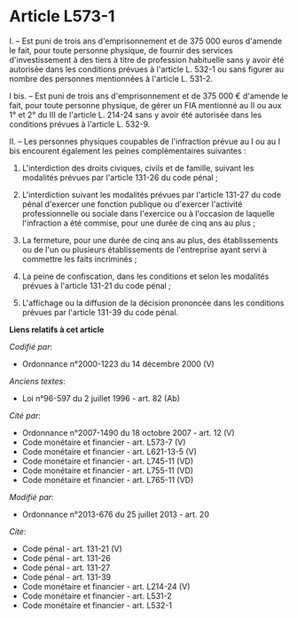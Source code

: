 # Article L573-1

I. – Est puni de trois ans d'emprisonnement et de 375 000 euros d'amende le fait, pour toute personne physique, de fournir
des services d'investissement à des tiers à titre de profession habituelle sans y avoir été autorisée dans les conditions
prévues à l'article L. 532-1 ou sans figurer au nombre des personnes mentionnées à l'article L. 531-2. 

I bis. – Est puni de trois ans d'emprisonnement et de 375 000 € d'amende le fait, pour toute personne physique, de gérer un
FIA mentionné au II ou aux 1° et 2° du III de l'article L. 214-24 sans y avoir été autorisée dans les conditions prévues à
l'article L. 532-9.

II. – Les personnes physiques coupables de l'infraction prévue au I ou au I bis encourent également les peines
complémentaires suivantes :

1. L'interdiction des droits civiques, civils et de famille, suivant les modalités prévues par l'article 131-26 du code
pénal ;

2. L'interdiction suivant les modalités prévues par l'article 131-27 du code pénal d'exercer une fonction publique ou
d'exercer l'activité professionnelle ou sociale dans l'exercice ou à l'occasion de laquelle l'infraction a été commise, pour
une durée de cinq ans au plus ;

3. La fermeture, pour une durée de cinq ans au plus, des établissements ou de l'un ou plusieurs établissements de
l'entreprise ayant servi à commettre les faits incriminés ;

4. La peine de confiscation, dans les conditions et selon les modalités prévues à l'article 131-21 du code pénal ;

5. L'affichage ou la diffusion de la décision prononcée dans les conditions prévues par l'article 131-39 du code pénal.

**Liens relatifs à cet article**

_Codifié par_:

  - Ordonnance n°2000-1223 du 14 décembre 2000 (V)

_Anciens textes_:

  - Loi n°96-597 du 2 juillet 1996 - art. 82 (Ab)

_Cité par_:

  - Ordonnance n°2007-1490 du 18 octobre 2007 - art. 12 (V)
  - Code monétaire et financier - art. L573-7 (V)
  - Code monétaire et financier - art. L621-13-5 (V)
  - Code monétaire et financier - art. L745-11 (VD)
  - Code monétaire et financier - art. L755-11 (VD)
  - Code monétaire et financier - art. L765-11 (VD)

_Modifié par_:

  - Ordonnance n°2013-676 du 25 juillet 2013 - art. 20

_Cite_:

  - Code pénal - art. 131-21 (V)
  - Code pénal - art. 131-26
  - Code pénal - art. 131-27
  - Code pénal - art. 131-39
  - Code monétaire et financier - art. L214-24 (V)
  - Code monétaire et financier - art. L531-2
  - Code monétaire et financier - art. L532-1

